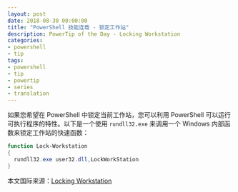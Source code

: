 ```yaml
---
layout: post
date: 2018-08-30 00:00:00
title: "PowerShell 技能连载 - 锁定工作站"
description: PowerTip of the Day - Locking Workstation
categories:
- powershell
- tip
tags:
- powershell
- tip
- powertip
- series
- translation
---
```

如果您希望在 PowerShell 中锁定当前工作站，您可以利用 PowerShell 可以运行可执行程序的特性。以下是一个使用 `rundll32.exe` 来调用一个 Windows 内部函数来锁定工作站的快速函数：

```powershell
function Lock-Workstation
{
  rundll32.exe user32.dll,LockWorkStation
}
```

<!--more-->
本文国际来源：[Locking Workstation](http://community.idera.com/powershell/powertips/b/tips/posts/locking-workstation1)
